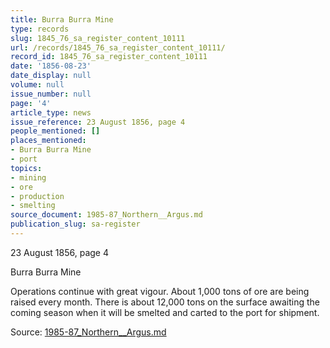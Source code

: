```yaml
---
title: Burra Burra Mine
type: records
slug: 1845_76_sa_register_content_10111
url: /records/1845_76_sa_register_content_10111/
record_id: 1845_76_sa_register_content_10111
date: '1856-08-23'
date_display: null
volume: null
issue_number: null
page: '4'
article_type: news
issue_reference: 23 August 1856, page 4
people_mentioned: []
places_mentioned:
- Burra Burra Mine
- port
topics:
- mining
- ore
- production
- smelting
source_document: 1985-87_Northern__Argus.md
publication_slug: sa-register
---
```


23 August 1856, page 4

Burra Burra Mine

Operations continue with great vigour.  About 1,000 tons of ore are being raised every month.   There is about 12,000 tons on the surface awaiting the coming season when it will be smelted and carted to the port for shipment.

Source: [1985-87_Northern__Argus.md](/downloads/markdown/1985-87_Northern__Argus.md)
